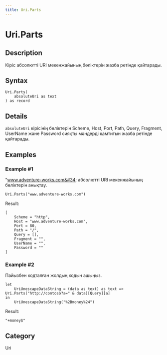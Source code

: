 ```yaml
---
title: Uri.Parts
---
```


# Uri.Parts


## Description

Кіріс абсолютті URI мекенжайының бөліктерін жазба ретінде қайтарады.


## Syntax

```powerquery
Uri.Parts(
    absoluteUri as text
) as record
```


## Details

<code>absoluteUri</code> кірісінің бөліктерін Scheme, Host, Port, Path, Query, Fragment, UserName және Password сияқты мәндерді қамтитын жазба ретінде қайтарады.


## Examples

### Example #1 
&#34;www.adventure-works.com&#34; абсолютті URI мекенжайының бөліктерін анықтау.
```powerquery
Uri.Parts("www.adventure-works.com")
```

Result: 
```powerquery
[
    Scheme = "http",
    Host = "www.adventure-works.com",
    Port = 80,
    Path = "/",
    Query = [],
    Fragment = "",
    UserName = "",
    Password = ""
]
```


### Example #2 
Пайызбен кодталған жолдың кодын ашыңыз.
```powerquery
let
    UriUnescapeDataString = (data as text) as text => Uri.Parts("http://contoso?a=" & data)[Query][a]
in
    UriUnescapeDataString("%2Bmoney%24")
```

Result: 
```powerquery
"+money$"
```




## Category
Uri
